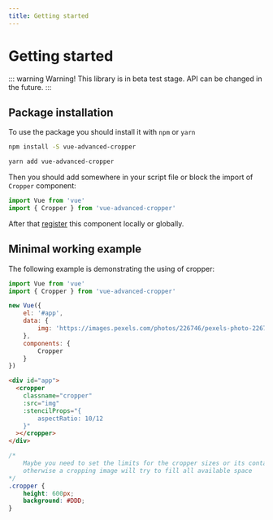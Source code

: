 ```yaml
---
title: Getting started
---
```


# Getting started

::: warning Warning!
This library is in beta test stage. API can be changed in the future.
:::

## Package installation
To use the package you should install it with `npm` or `yarn`
```bash
npm install -S vue-advanced-cropper
```
```bash
yarn add vue-advanced-cropper
```

Then you should add somewhere in your script file or block the import of `Cropper` component:
```js
import Vue from 'vue'
import { Cropper } from 'vue-advanced-cropper'
```

After that [register](https://vuejs.org/v2/guide/components-registration.html) this component locally or globally.

## Minimal working example

The following example is demonstrating the using of cropper:
```js
import Vue from 'vue'
import { Cropper } from 'vue-advanced-cropper'

new Vue({
	el: '#app',
	data: {
		img: 'https://images.pexels.com/photos/226746/pexels-photo-226746.jpeg?auto=compress&cs=tinysrgb&dpr=3&h=750&w=1260'
	},
	components: {
		Cropper
	}
})
```

```html
<div id="app">
  <cropper
	classname="cropper"
	:src="img"
	:stencilProps="{
		aspectRatio: 10/12
	}"
  ></cropper>
</div>
```
``` css
/*
	Maybe you need to set the limits for the cropper sizes or its container sizes
	otherwise a cropping image will try to fill all available space
*/
.cropper {
	height: 600px;
	background: #DDD;
}
```

<getting-started-example/>
